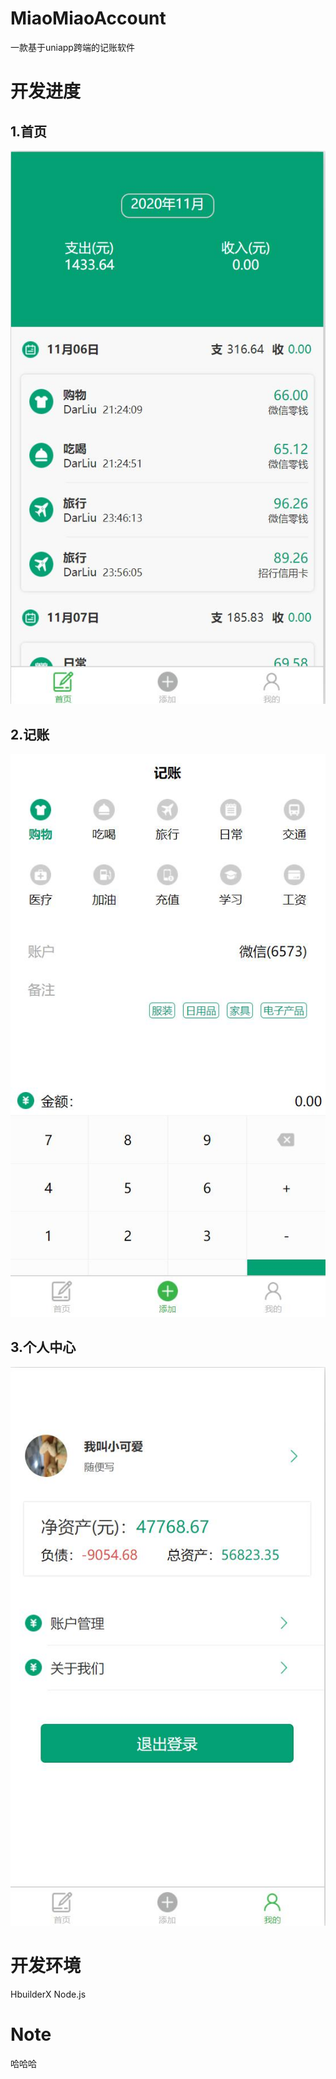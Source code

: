 # MiaoMiaoAccount
一款基于uniapp跨端的记账软件
# 开发进度
## 1.首页
![首页](README_files/2.jpg)

## 2.记账
![记账](README_files/3.jpg)

## 3.个人中心
![个人中心](README_files/1.jpg)

# 开发环境
HbuilderX Node.js
# Note
哈哈哈
